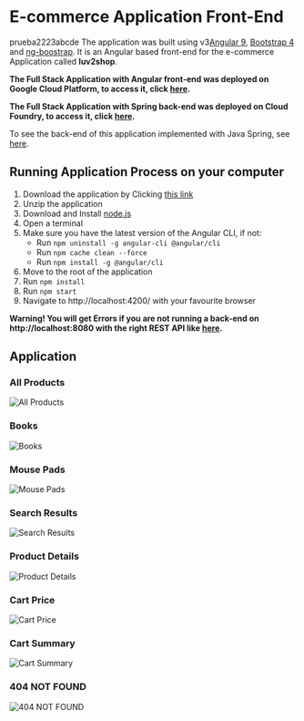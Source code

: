 # E-commerce Application Front-End
prueba2223abcde
The application was built using v3[Angular 9](https://angular.io/), [Bootstrap 4](https://getbootstrap.com/docs/4.4/getting-started/introduction/) and [ng-boostrap](https://ng-bootstrap.github.io/#/home). It is an Angular based front-end for the e-commerce Application called **luv2shop**. 

**The Full Stack Application with Angular front-end was deployed on Google Cloud Platform, to access it, click [here](https://gbloch-luv2shop.ew.r.appspot.com/).**

**The Full Stack Application with Spring back-end was deployed on Cloud Foundry, to access it, click [here](https://gbloch-luv2shop.cfapps.io/).**

To see the back-end of this application implemented with Java Spring, see [here](https://github.com/gaetanBloch/ecommerce-spring-back).

## Running Application Process on your computer

1. Download the application by Clicking [this link](https://github.com/gaetanBloch/ecommerce-angular-front/archive/master.zip)
2. Unzip the application
3. Download and Install [node.js](https://nodejs.org/en/download/) 
4. Open a terminal
5. Make sure you have the latest version of the Angular CLI, if not:
    - Run `npm uninstall -g angular-cli @angular/cli`
    - Run `npm cache clean --force`
    - Run  `npm install -g @angular/cli`
6. Move to the root of the application
7. Run `npm install`
8. Run `npm start`
9. Navigate to http://localhost:4200/ with your favourite browser

**Warning! You will get Errors if you are not running a back-end on http://localhost:8080 with the right REST API like [here](https://github.com/gaetanBloch/ecommerce-spring-back).**

## Application

### All Products

![All Products](https://i.imgur.com/uOhOmrw.png)

### Books

![Books](https://i.imgur.com/cmP4MOO.png)

### Mouse Pads

![Mouse Pads](https://i.imgur.com/xzOjsyK.png)

### Search Results

![Search Results](https://i.imgur.com/HrgqcOc.png)

### Product Details

![Product Details](https://i.imgur.com/xbebWY0.png)

### Cart Price

![Cart Price](https://i.imgur.com/5hgaB1u.png)

### Cart Summary

![Cart Summary](https://i.imgur.com/WMvoIiF.png)

### 404 NOT FOUND

![404 NOT FOUND](https://i.imgur.com/CfT5Aks.png)
